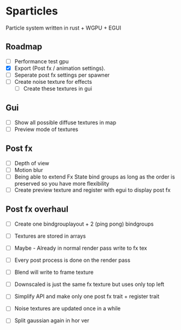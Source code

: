 # Sparticles
Particle system written in rust + WGPU + EGUI

## Roadmap
- [ ] Performance test gpu
- [x] Export (Post fx / animation settings).
- [ ] Seperate post fx settings per spawner
- [ ] Create noise texture for effects
  - [ ] Create these textures in gui

## Gui
- [ ] Show all possible diffuse textures in map
- [ ] Preview mode of textures

## Post fx
- [ ] Depth of view
- [ ] Motion blur
- [ ] Being able to extend Fx State bind groups as long as the order is preserved so you have more
flexibility 
- [ ] Create preview texture and register with egui to display post fx 

## Post fx overhaul
- [ ] Create one bindgrouplayout + 2 (ping pong) bindgroups
- [ ] Textures are stored in arrays
- [ ] Maybe - Already in normal render pass write to fx tex
- [ ] Every post process is done on the render pass
- [ ] Blend will write to frame texture
- [ ] Downscaled is just the same fx texture but uses only top left
- [ ] Simplify API and make only one post fx trait + register trait
- [ ] Noise textures are updated once in a while
- [ ] Split gaussian again in hor ver

